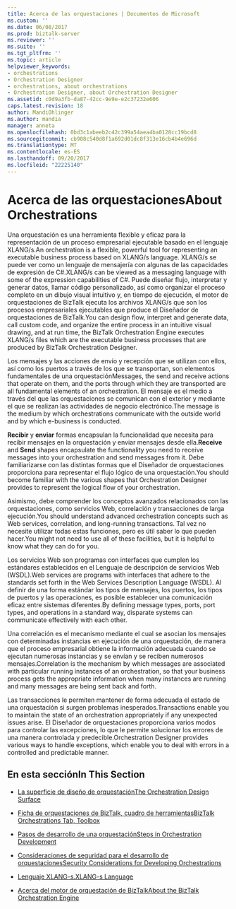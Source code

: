 ```yaml
---
title: Acerca de las orquestaciones | Documentos de Microsoft
ms.custom: ''
ms.date: 06/08/2017
ms.prod: biztalk-server
ms.reviewer: ''
ms.suite: ''
ms.tgt_pltfrm: ''
ms.topic: article
helpviewer_keywords:
- orchestrations
- Orchestration Designer
- orchestrations, about orchestrations
- Orchestration Designer, about Orchestration Designer
ms.assetid: c0d9a3fb-da87-42cc-9e9e-e2c37232e606
caps.latest.revision: 18
author: MandiOhlinger
ms.author: mandia
manager: anneta
ms.openlocfilehash: 0bd3c1abeeb2c42c399a54aea4ba0128cc19bcd8
ms.sourcegitcommit: cb908c540d8f1a692d01dc8f313e16cb4b4e696d
ms.translationtype: MT
ms.contentlocale: es-ES
ms.lasthandoff: 09/20/2017
ms.locfileid: "22225140"
---
```

# <a name="about-orchestrations"></a><span data-ttu-id="2004c-102">Acerca de las orquestaciones</span><span class="sxs-lookup"><span data-stu-id="2004c-102">About Orchestrations</span></span>
<span data-ttu-id="2004c-103">Una orquestación es una herramienta flexible y eficaz para la representación de un proceso empresarial ejecutable basado en el lenguaje XLANG/s.</span><span class="sxs-lookup"><span data-stu-id="2004c-103">An orchestration is a flexible, powerful tool for representing an executable business process based on XLANG/s language.</span></span> <span data-ttu-id="2004c-104">XLANG/s se puede ver como un lenguaje de mensajería con algunas de las capacidades de expresión de C#.</span><span class="sxs-lookup"><span data-stu-id="2004c-104">XLANG/s can be viewed as a messaging language with some of the expression capabilities of C#.</span></span> <span data-ttu-id="2004c-105">Puede diseñar flujo, interpretar y generar datos, llamar código personalizado, así como organizar el proceso completo en un dibujo visual intuitivo y, en tiempo de ejecución, el motor de orquestaciones de BizTalk ejecuta los archivos XLANG/s que son los procesos empresariales ejecutables que produce el Diseñador de orquestaciones de BizTalk.</span><span class="sxs-lookup"><span data-stu-id="2004c-105">You can design flow, interpret and generate data, call custom code, and organize the entire process in an intuitive visual drawing, and at run time, the BizTalk Orchestration Engine executes XLANG/s files which are the executable business processes that are produced by BizTalk Orchestration Designer.</span></span>  
  
 <span data-ttu-id="2004c-106">Los mensajes y las acciones de envío y recepción que se utilizan con ellos, así como los puertos a través de los que se transportan, son elementos fundamentales de una orquestación</span><span class="sxs-lookup"><span data-stu-id="2004c-106">Messages, the send and receive actions that operate on them, and the ports through which they are transported are all fundamental elements of an orchestration.</span></span> <span data-ttu-id="2004c-107">El mensaje es el medio a través del que las orquestaciones se comunican con el exterior y mediante el que se realizan las actividades de negocio electrónico.</span><span class="sxs-lookup"><span data-stu-id="2004c-107">The message is the medium by which orchestrations communicate with the outside world and by which e-business is conducted.</span></span>  
  
 <span data-ttu-id="2004c-108">**Recibir** y **enviar** formas encapsulan la funcionalidad que necesita para recibir mensajes en la orquestación y enviar mensajes desde ella.</span><span class="sxs-lookup"><span data-stu-id="2004c-108">**Receive** and **Send** shapes encapsulate the functionality you need to receive messages into your orchestration and send messages from it.</span></span> <span data-ttu-id="2004c-109">Debe familiarizarse con las distintas formas que el Diseñador de orquestaciones proporciona para representar el flujo lógico de una orquestación.</span><span class="sxs-lookup"><span data-stu-id="2004c-109">You should become familiar with the various shapes that Orchestration Designer provides to represent the logical flow of your orchestration.</span></span>  
  
 <span data-ttu-id="2004c-110">Asimismo, debe comprender los conceptos avanzados relacionados con las orquestaciones, como servicios Web, correlación y transacciones de larga ejecución.</span><span class="sxs-lookup"><span data-stu-id="2004c-110">You should understand advanced orchestration concepts such as Web services, correlation, and long-running transactions.</span></span> <span data-ttu-id="2004c-111">Tal vez no necesite utilizar todas estas funciones, pero es útil saber lo que pueden hacer.</span><span class="sxs-lookup"><span data-stu-id="2004c-111">You might not need to use all of these facilities, but it is helpful to know what they can do for you.</span></span>  
  
 <span data-ttu-id="2004c-112">Los servicios Web son programas con interfaces que cumplen los estándares establecidos en el Lenguaje de descripción de servicios Web (WSDL).</span><span class="sxs-lookup"><span data-stu-id="2004c-112">Web services are programs with interfaces that adhere to the standards set forth in the Web Services Description Language (WSDL).</span></span> <span data-ttu-id="2004c-113">Al definir de una forma estándar los tipos de mensajes, los puertos, los tipos de puertos y las operaciones, es posible establecer una comunicación eficaz entre sistemas diferentes.</span><span class="sxs-lookup"><span data-stu-id="2004c-113">By defining message types, ports, port types, and operations in a standard way, disparate systems can communicate effectively with each other.</span></span>  
  
 <span data-ttu-id="2004c-114">Una correlación es el mecanismo mediante el cual se asocian los mensajes con determinadas instancias en ejecución de una orquestación, de manera que el proceso empresarial obtiene la información adecuada cuando se ejecutan numerosas instancias y se envían y se reciben numerosos mensajes.</span><span class="sxs-lookup"><span data-stu-id="2004c-114">Correlation is the mechanism by which messages are associated with particular running instances of an orchestration, so that your business process gets the appropriate information when many instances are running and many messages are being sent back and forth.</span></span>  
  
 <span data-ttu-id="2004c-115">Las transacciones le permiten mantener de forma adecuada el estado de una orquestación si surgen problemas inesperados.</span><span class="sxs-lookup"><span data-stu-id="2004c-115">Transactions enable you to maintain the state of an orchestration appropriately if any unexpected issues arise.</span></span> <span data-ttu-id="2004c-116">El Diseñador de orquestaciones proporciona varios modos para controlar las excepciones, lo que le permite solucionar los errores de una manera controlada y predecible.</span><span class="sxs-lookup"><span data-stu-id="2004c-116">Orchestration Designer provides various ways to handle exceptions, which enable you to deal with errors in a controlled and predictable manner.</span></span>  
  
## <a name="in-this-section"></a><span data-ttu-id="2004c-117">En esta sección</span><span class="sxs-lookup"><span data-stu-id="2004c-117">In This Section</span></span>  
  
-   [<span data-ttu-id="2004c-118">La superficie de diseño de orquestación</span><span class="sxs-lookup"><span data-stu-id="2004c-118">The Orchestration Design Surface</span></span>](../core/the-orchestration-design-surface.md)  
  
-   [<span data-ttu-id="2004c-119">Ficha de orquestaciones de BizTalk, cuadro de herramientas</span><span class="sxs-lookup"><span data-stu-id="2004c-119">BizTalk Orchestrations Tab, Toolbox</span></span>](../core/biztalk-orchestrations-tab-toolbox.md)  
  
-   [<span data-ttu-id="2004c-120">Pasos de desarrollo de una orquestación</span><span class="sxs-lookup"><span data-stu-id="2004c-120">Steps in Orchestration Development</span></span>](../core/steps-in-orchestration-development.md)  
  
-   [<span data-ttu-id="2004c-121">Consideraciones de seguridad para el desarrollo de orquestaciones</span><span class="sxs-lookup"><span data-stu-id="2004c-121">Security Considerations for Developing Orchestrations</span></span>](../core/security-considerations-for-developing-orchestrations.md)  
  
-   [<span data-ttu-id="2004c-122">Lenguaje XLANG-s.</span><span class="sxs-lookup"><span data-stu-id="2004c-122">XLANG-s Language</span></span>](../core/xlang-s-language.md)  
  
-   [<span data-ttu-id="2004c-123">Acerca del motor de orquestación de BizTalk</span><span class="sxs-lookup"><span data-stu-id="2004c-123">About the BizTalk Orchestration Engine</span></span>](../core/about-the-biztalk-orchestration-engine.md)